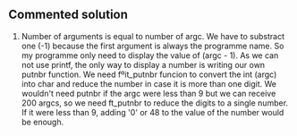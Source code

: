 ## Commented solution

1. Number of arguments is equal to number of argc.
   We have to substract one (-1) because the first argument is always the programme name.
   So my programme only need to display the value of (argc - 1).
   As we can not use printf, the only way to display a number is writing our own putnbr function.
   We need fºit_putnbr funcion to convert the int (argc) into char and reduce the number in case it is more than one digit.
   We wouldn't need putnbr if the argc were less than 9 but we can receive 200 argcs, so we need ft_putnbr to reduce the digits to a single number.
If it were less than 9, adding '0' or 48 to the value of the number would be enough.
